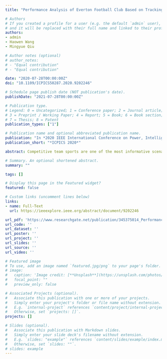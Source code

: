 ```yaml
---
title: "Performance Analysis of Everton Football Club Based on Tracking Data"

# Authors
# If you created a profile for a user (e.g. the default `admin` user), write the username (folder name) here 
# and it will be replaced with their full name and linked to their profile.
authors:
- admin
- Haowen Wang
- Mingyue Qiu

# Author notes (optional)
# author_notes:
# - "Equal contribution"
# - "Equal contribution"

date: "2020-07-28T00:00:00Z"
doi: "10.1109/ICPICS50287.2020.9202246"

# Schedule page publish date (NOT publication's date).
publishDate: "2021-07-28T00:00:00Z"

# Publication type.
# Legend: 0 = Uncategorized; 1 = Conference paper; 2 = Journal article;
# 3 = Preprint / Working Paper; 4 = Report; 5 = Book; 6 = Book section;
# 7 = Thesis; 8 = Patent
publication_types: ["1"]

# Publication name and optional abbreviated publication name.
publication: "In *2020 IEEE International Conference on Power, Intelligent Computing and Systems (ICPICS)* (pp. 49-53)"
publication_short: "*ICPICS 2020*"

abstract: Competitive team sports are one of the most informative scenarios in the research of team cooperation analysis. However, there is a lack of simple, robust and accurate key event-based methods when evaluating the performance of a soccer team. In this paper, we first built a ball-passing network to facilitate teamwork analysis of a soccer team, with the help of which we then proposed a novel model for quality assessment based on highlight moments to evaluate the performance of the team. Further, we develop a third model to identify the rhythm conversion of offensive/defensive tactics so as to quantify them. Using spatiotemporal tracking data of key events in 38 Premier League games, a comprehensive and systematic analysis is formed on the performance of both the team staff and players of the Everton Football Club. Also, the key factors to the match result are quantitatively explored and modeled.

# Summary. An optional shortened abstract.
summary: ""

tags: []

# Display this page in the Featured widget?
featured: false

# Custom links (uncomment lines below)
links:
- name: Full-Text
  url: https://ieeexplore.ieee.org/abstract/document/9202246

url_pdf: 'https://www.researchgate.net/publication/345375014_Performance_Analysis_of_Everton_Football_Club_Based_on_Tracking_Data'
url_code: ''
url_dataset: ''
url_poster: ''
url_project: ''
url_slides: ''
url_source: ''
url_video: ''

# Featured image
# To use, add an image named `featured.jpg/png` to your page's folder. 
# image:
#   caption: 'Image credit: [**Unsplash**](https://unsplash.com/photos/pLCdAaMFLTE)'
#   focal_point: ""
#   preview_only: false

# Associated Projects (optional).
#   Associate this publication with one or more of your projects.
#   Simply enter your project's folder or file name without extension.
#   E.g. `internal-project` references `content/project/internal-project/index.md`.
#   Otherwise, set `projects: []`.
projects: []

# Slides (optional).
#   Associate this publication with Markdown slides.
#   Simply enter your slide deck's filename without extension.
#   E.g. `slides: "example"` references `content/slides/example/index.md`.
#   Otherwise, set `slides: ""`.
# slides: example
---
```


<!-- {{% callout note %}}
Click the *Cite* button above to demo the feature to enable visitors to import publication metadata into their reference management software.
{{% /callout %}}

{{% callout note %}}
Create your slides in Markdown - click the *Slides* button to check out the example.
{{% /callout %}}

Supplementary notes can be added here, including [code, math, and images](https://wowchemy.com/docs/writing-markdown-latex/). -->
